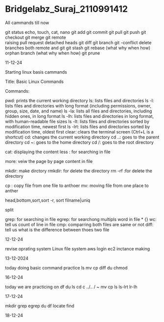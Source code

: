 # Bridgelabz_Suraj_2110991412
All cammands till now 

git status
echo, touch, cat, nano
git add
git commit
git pull
git push
git checkout
git merge
git remote					
raising pull request
detached heads 
git diff
git branch
git -conflict
delete branches both remote and git 
git stash
git rebase (what why when how)
orphan branch (what why when how)
git prune

11-12-24




Starting linux basis cammands

Title: Basic Linux Commands

Commands:

pwd: prints the current working directory ls: lists files and directories ls -l: lists files and directories with long format (including permissions, owner, group, size, date, and name) ls -la: lists all files and directories, including hidden ones, in long format ls -lh: lists files and directories in long format, with human-readable file sizes ls -lt: lists files and directories sorted by modification time, newest first ls -lrt: lists files and directories sorted by modification time, oldest first clear: clears the terminal screen (Ctrl+L is a shortcut) cd: changes the current working directory cd ..: goes to the parent directory cd ~: goes to the home directory cd /: goes to the root directory

cat: displaying the content less : for searching in file

more: veiw the page by page content in file

mkdir: make dirctory rmkdir: for delete the directory rm -rf :for delete the directory

cp : copy file from one file to anthoer mv: moving file from one place to anther

head,bottom,sort,sort -r, sort filname|uniq

split

grep: for searching in file egrep: for searchong multipls word in file
 *
 {} 
wc: tell us count of line in file cmp: comparring both files are same or not
 diff: tell us what is the difference between thoes two file

12-12-24


revise oprating system
Linux file system
aws login
ec2 inctance making

13-12-2024



today doing basic command practice 
ls 
mv
 cp 
diff
du 
chmod

16-12-24



today we are practicing on
df
du
ls
cd
c ../..
/
~
mv
 cp
ls
ls-lrt
lr-lh


17-12-24

mkdir
grep
egrep
du 
df
locate
find

18-12-24

